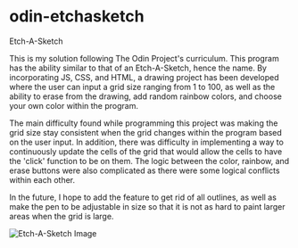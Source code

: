 # odin-etchasketch
Etch-A-Sketch

This is my solution following The Odin Project's curriculum. This program has the ability similar to that of an Etch-A-Sketch, hence the name. By incorporating JS, CSS, and HTML, a drawing project has been developed where the user can input a grid size ranging from 1 to 100, as well as the ability to erase from the drawing, add random rainbow colors, and choose your own color within the program. 

The main difficulty found while programming this project was making the grid size stay consistent when the grid changes within the program based on the user input. In addition, there was difficulty in implementing a way to continuously update the cells of the grid that would allow the cells to have the 'click' function to be on them. The logic between the color, rainbow, and erase buttons were also complicated as there were some logical conflicts within each other.

In the future, I hope to add the feature to get rid of all outlines, as well as make the pen to be adjustable in size so that it is not as hard to paint larger areas when the grid is large.

![Etch-A-Sketch Image](https://github.com/don04lee/odin-etchasketch/image.png)